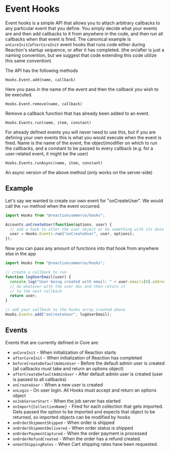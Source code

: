 # Event Hooks

Event hooks is a simple API that allows you to attach arbitrary callbacks to any particular event that you define. You simply
decide what your events are and then add callbacks to it from anywhere in the code, and then run all callbacks when that event
is fired. The canonical example is `onCoreInit`/`afterCoreInit` event hooks that runs code either during Reaction's
startup sequence, or after it has completed. (the on/after is just a naming convention, but we suggest that code extending
this code utilize this same convention)

The API has the following methods

`Hooks.Event.add(name, callback)`

Here you pass in the name of the event and then the callback you wish to be executed.

`Hooks.Event.remove(name, callback)`

Remove a callback function that has already been added to an event.

`Hooks.Events.run(name, item, constant)`

For already defined events you will never need to use this, but if you are defining your own events this is what you
would execute when the event is fired. Name is the name of the event, the object/modifier on which to run the callbacks,
and a constant to be passed to every callback (e.g. for a user-related event, it might be the user)

`Hooks.Events.runAsync(name, item, constant)`

An async version of the above method (only works on the server-side)

## Example

Let's say we wanted to create our own event for "onCreateUser". We would call the `run` method when the event occurred.

```js
import Hooks from "@reactioncommerce/hooks";

Accounts.onCreateUser(function(options, user) {
  // add a hook to alter the user object or do something with its data
  user = Hooks.Events.run("onCreateUser", user, options);
});
```

Now you can pass any amount of functions into that hook from anywhere else in the app

```js
import Hooks from "@reactioncommerce/hooks";

// create a callback to run
function logUserEmail(user) {
  console.log("User being created with email: " + user.emails[0].address);
  // do whatever with the user doc and then return it
  // to the next callback
  return user;
}

// add your callback to the hooks array created above
Hooks.Events.add("onCreateUser", logUserEmail);
```

## Events

Events that are currently defined in Core are:

- `onCoreInit` - When initialization of Reaction starts
- `afterCoreInit` - When initialization of Reaction has completed
- `beforeCreateDefaultAdminUser` - Before the default admin user is created (all callbacks must take and return an options object)
- `afterCreateDefaultAdminUser` - After default admin user is created (user is passed to all callbacks)
- `onCreateUser` - When a new user is created
- `onLogin` - On user login. All Hooks must accept and return an options object
- `onJobServerStart` - When the job server has started
- `onImport{CollectionName}` - Fired for each collection that gets imported. Gets passed the option to be imported and expects that object to be returned, so imported objects can be modified by hooks
- `onOrderShipmentShipped` - When order is shipped
- `onOrderShipmentDelivered` - When order status is shipped
- `onOrderPaymentCaptured` - When the order payment is processed
- `onOrderRefundCreated` - When the order has a refund created.
- `onGetShippingRates` - When Cart shipping rates have been requested.
